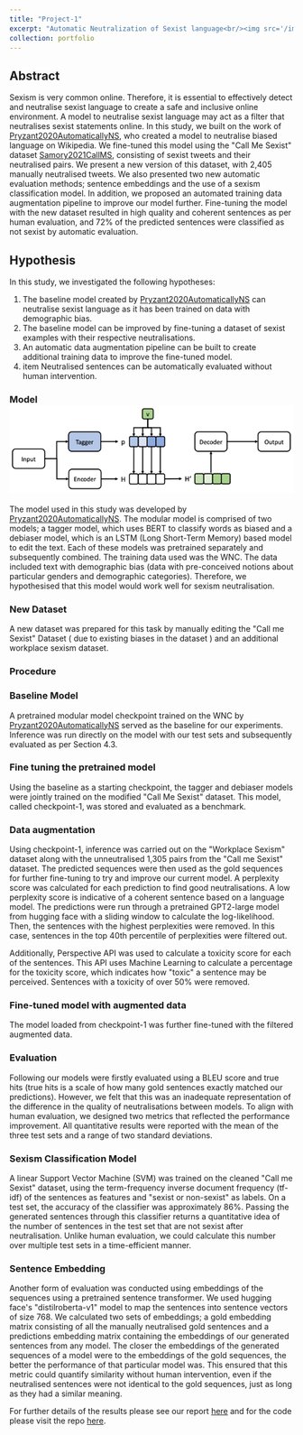```yaml
---
title: "Project-1"
excerpt: "Automatic Neutralization of Sexist language<br/><img src='/images/flowshabri.png'>"
collection: portfolio
---
```


## Abstract

Sexism is very common online. Therefore, it is essential to effectively detect and neutralise sexist language to create a safe and inclusive online environment. A model to neutralise sexist language may act as a filter that neutralises sexist statements online. In this study, we built on the work of [Pryzant2020AutomaticallyNS](https://www.semanticscholar.org/paper/Automatically-Neutralizing-Subjective-Bias-in-Text-Pryzant-Martinez/16981cc4ddefd3ea7655754fd83a2a8ff2203a8b), who created a model to neutralise biased language on Wikipedia. We fine-tuned this model using the "Call Me Sexist" dataset [Samory2021CallMS](https://ojs.aaai.org/index.php/ICWSM/article/view/18085), consisting of sexist tweets and their neutralised pairs. We present a new version of this dataset, with 2,405 manually neutralised tweets. We also presented two new automatic evaluation methods; sentence embeddings and the use of a sexism classification model. In addition, we proposed an automated training data augmentation pipeline to improve our model further. Fine-tuning the model with the new dataset resulted in high quality and coherent sentences as per human evaluation, and 72% of the predicted sentences were classified as not sexist by automatic evaluation. 


## Hypothesis

In this study, we investigated the following hypotheses:

1. The baseline model created by [Pryzant2020AutomaticallyNS](https://www.semanticscholar.org/paper/Automatically-Neutralizing-Subjective-Bias-in-Text-Pryzant-Martinez/16981cc4ddefd3ea7655754fd83a2a8ff2203a8b) can neutralise sexist language as it has been trained on data with demographic bias.
2. The baseline model can be improved by fine-tuning a dataset of sexist examples with their respective neutralisations. 
3. An automatic data augmentation pipeline can be built to create additional training data to improve the fine-tuned model.
4. item Neutralised sentences can be automatically evaluated without human intervention.


### Model <img src='/images/modelarch.png'>

The model used in this study was developed by [Pryzant2020AutomaticallyNS](https://www.semanticscholar.org/paper/Automatically-Neutralizing-Subjective-Bias-in-Text-Pryzant-Martinez/16981cc4ddefd3ea7655754fd83a2a8ff2203a8b). The modular model is comprised of two models; a tagger model, which uses BERT  to classify words as biased and a debiaser model, which is an LSTM (Long Short-Term Memory) based model to edit the text. Each of these models was pretrained separately and subsequently combined. The training data used was the WNC. The data included text with demographic bias (data with pre-conceived notions about particular genders and demographic categories). Therefore, we hypothesised that this model would work well for sexism neutralisation.


### New Dataset

A new dataset was prepared for this task by manually editing the "Call me Sexist" Dataset ( due to existing biases in the dataset ) and an additional workplace sexism dataset.

### Procedure

### Baseline Model

 A pretrained modular model checkpoint trained on the WNC by  [Pryzant2020AutomaticallyNS](https://www.semanticscholar.org/paper/Automatically-Neutralizing-Subjective-Bias-in-Text-Pryzant-Martinez/16981cc4ddefd3ea7655754fd83a2a8ff2203a8b) served as the baseline for our experiments. Inference was run directly on the model with our test sets and subsequently evaluated as per Section 4.3.

### Fine tuning the pretrained model

 Using the baseline as a starting checkpoint, the tagger and debiaser models were jointly trained on the modified "Call Me Sexist" dataset. This model, called checkpoint-1, was stored and evaluated as a benchmark.

### Data augmentation

 Using checkpoint-1, inference was carried out on the "Workplace Sexism" dataset along with the unneutralised 1,305 pairs from the "Call me Sexist" dataset. The predicted sequences were then used as the gold sequences for further fine-tuning to try and improve our current model. 
 A perplexity score was calculated for each prediction to find good neutralisations. A low perplexity score is indicative of a coherent sentence based on a language model.
 The predictions were run through a pretrained GPT2-large model from hugging face with a sliding window to calculate the log-likelihood. Then, the sentences with the highest perplexities were removed. In this case, sentences in the top 40th percentile of perplexities were filtered out.  

 Additionally, Perspective API was used to calculate a toxicity score for each of the sentences. This API uses Machine Learning to calculate a percentage for the toxicity score, which indicates how "toxic" a sentence may be perceived. Sentences with a toxicity of over 50% were removed.

### Fine-tuned model with augmented data
 The model loaded from checkpoint-1 was further fine-tuned with the filtered augmented data. 

### Evaluation

Following our models were firstly evaluated using a BLEU score and true hits (true hits is a scale of how many gold sentences exactly matched our predictions). However, we felt that this was an inadequate representation of the difference in the quality of neutralisations between models. To align with human evaluation, we designed two metrics that reflected the performance improvement. All quantitative results were reported with the mean of the three test sets and a range of two standard deviations.


### Sexism Classification Model 
A linear Support Vector Machine (SVM) was trained on the cleaned "Call me Sexist" dataset, using the term-frequency inverse document frequency (tf-idf) of the sentences as features and "sexist or non-sexist" as labels. On a test set, the accuracy of the classifier was approximately 86\%. Passing the generated sentences through this classifier returns a quantitative idea of the number of sentences in the test set that are not sexist after neutralisation. Unlike human evaluation, we could calculate this number over multiple test sets in a time-efficient manner.  

### Sentence Embedding
 Another form of evaluation was conducted using embeddings of the sequences using a pretrained sentence transformer. We used hugging face's "distilroberta-v1" model to map the sentences into sentence vectors of size 768. We calculated two sets of embeddings; a gold embedding matrix consisting of all the manually neutralised gold sentences and a predictions embedding matrix containing the embeddings of our generated sentences from any model. The closer the embeddings of the generated sequences of a model were to the embeddings of the gold sequences, the better the performance of that particular model was. This ensured that this metric could quantify similarity without human intervention, even if the neutralised sentences were not identical to the gold sequences, just as long as they had a similar meaning.


For further details of the results please see our report [here](https://github.com/ArnabPushilal/NLPreport/blob/master/NLP_report.pdf) and for the code please visit the repo [here](https://github.com/ArnabPushilal/NLPreport/blob/master/NLP_report.pdf).

